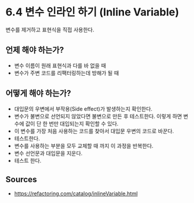 # 6.4 변수 인라인 하기 (Inline Variable)

변수를 제거하고 표현식을 직접 사용한다.

## 언제 해야 하는가?

* 변수 이름이 원래 표현식과 다를 바 없을 때
* 변수가 주변 코드를 리팩터링하는데 방해가 될 때

## 어떻게 해야 하는가?

* 대입문의 우변에서 부작용(Side effect)가 발생하는지 확인한다.
* 변수가 불변으로 선언되지 않았다면 불변으로 만든 후 테스트한다. 이렇게 하면 변수에 값이 단 한 번만 대입되는지 확인할 수 있다.
* 이 변수를 가장 처음 사용하는 코드를 찾아서 대입문 우변의 코드로 바꾼다.
* 테스트한다.
* 변수를 사용하는 부분을 모두 교체할 때 까지 이 과정을 반복한다.
* 변수 선언문과 대입문을 지운다.
* 테스트 한다.

## Sources

* https://refactoring.com/catalog/inlineVariable.html
